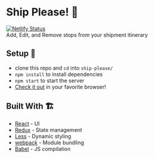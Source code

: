 # Ship Please! 🚢
[![Netlify Status](https://api.netlify.com/api/v1/badges/49c7e58a-1026-48bd-97c3-aa56e215cdc1/deploy-status)](https://app.netlify.com/sites/ship-please/deploys)  
Add, Edit, and Remove stops from your shipment itinerary

## Setup 🚀
- clone this repo and `cd` into `ship-please/`
- `npm install` to install dependencies
- `npm start` to start the server
- [Check it out](http:localhost:8080) in your favorite browser!

## Built With 🏗
- [React](https://github.com/facebook/react) - UI
- [Redux](https://github.com/reduxjs/redux) - State management
- [Less](https://github.com/less/less.js) - Dynamic styling
- [webpack](https://github.com/webpack/webpack) - Module bundling
- [Babel](https://github.com/babel/babel) - JS compilation
